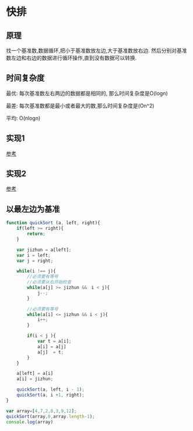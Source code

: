 # 快排

## 原理

找一个基准数,数据循环,把小于基准数放左边,大于基准数放右边. 然后分别对基准数左边和右边的数据进行循环操作,直到没有数据可以转换.

## 时间复杂度

最优: 每次基准数左右两边的数据都是相同的, 那么时间复杂度是O(logn)

最差: 每次基准数都是最小或者最大的数,那么时间复杂度是(On^2)

平均: O(nlogn)

## 实现1

[参考](https://www.cnblogs.com/venoral/p/5180439.html)

## 实现2

[参考](http://www.ruanyifeng.com/blog/2011/04/quicksort_in_javascript.html)

## 以最左边为基准

```javascript
function quickSort (a, left, right){
    if(left >= right){
        return;
    }

    var jizhun = a[left];
    var i = left;
    var j = right;

    while(i !== j){
        //必须要有等号
        //必须要从右开始检查
        while(a[j] >= jizhun &&　i < j){
            j--;
        }

        //必须要有等号
        while(a[i] <= jizhun && i < j){
            i++;
        }

        if(i < j ){
            var t = a[i];
            a[i] = a[j]
            a[j]  = t;
        }
    }

    a[left] = a[i]
    a[i] = jizhun;

    quickSort(a, left, i - 1);
    quickSort(a, i +1, right);
}

var array=[4,7,2,8,3,9,12];
quickSort(array,0,array.length-1);
console.log(array)


```

